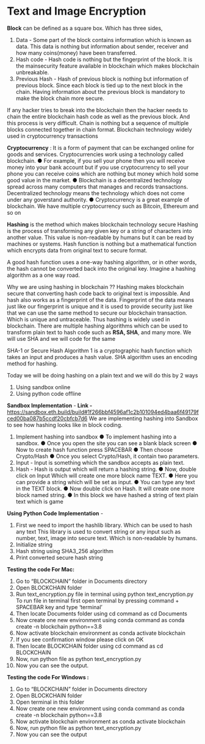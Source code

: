 # Text and Image Encryption

**Block** can be defined as a square box. Which has three sides,
1. Data - Some part of the block contains information which is known as data. This data is nothing but information about sender, receiver and how many coins(money) have been transferred.
2. Hash code - Hash code is nothing but the fingerprint of the block. It is the mainsecurity feature available in blockchain which makes blockchain unbreakable.
3. Previous Hash - Hash of previous block is nothing but information of previous block. Since each block is tied up to the next block in the chain. Having information about the previous block is mandatory to make the block chain more secure.

If any hacker tries to break into the blockchain then the hacker needs to chain the entire blockchain hash code as well as the previous block. And this process is very difficult.
Chain is nothing but a sequence of multiple blocks connected together in chain format. Blockchain technology widely used in cryptocurrency transactions

**Cryptocurrency** :
It is a form of payment that can be exchanged online for goods and services. Cryptocurrencies work using a technology called blockchain.
● For example, if you sell your phone then you will receive money into your bank account but if you use cryptocurrency to sell your phone you can receive coins which are nothing but money which hold some good value in the market.
● Blockchain is a decentralized technology spread across many computers that manages and records transactions. Decentralized technology means the technology which does not come under
any goverstand authority.
● Cryptocurrency is a great example of blockchain. We have multiple cryptocurrency such as Bitcoin, Ethereum and so on

**Hashing** is the method which makes blockchain technology secure
Hashing is the process of transforming any given key or a string of characters into another value. This value is non-readable by humans but it can be read by machines or systems.
Hash function is nothing but a mathematical function which encrypts data from original text to secure format.

A good hash function uses a one-way hashing algorithm, or in other words, the hash cannot be converted back into the original key.
Imagine a hashing algorithm as a one way road.

Why we are using hashing in blockchain ??
Hashing makes blockchain secure that converting hash code back to original text is impossible. And hash also works as a fingerprint of the data. Fingerprint of the data means just like our fingerprint is unique and it is used to provide security just like that we can use the same method to secure our blockchain transaction. Which is unique and untraceable.
Thus hashing is widely used in blockchain.
There are multiple hashing algorithms which can be used to transform plain text to hash code such as **RSA, SHA**, and many more.
We will use SHA and we will code for the same

SHA-1 or Secure Hash Algorithm 1 is a cryptographic hash function which takes an input and produces a hash value.
SHA algorithm uses an encoding method for hashing.

Today we will be doing hashing on a plain text and we will do this by 2 ways
1. Using sandbox online
2. Using python code offline
   
**Sandbox Implementation** -
**Link -**  https://sandbox.eth.build/build#1f266bbf4596af1c2b101094ed4baa6f49179fced00ba087b5ccdf20cbfcb7d6 
We are implementing hashing into Sandbox to see how hashing looks like in block coding.
1. Implement hashing into sandbox
● To implement hashing into a sandbox.
● Once you open the site you can see a blank black screen
● Now to create hash function press SPACEBAR
● Then choose Crypto/Hash
● Once you select Crypto/Hash, it contain two parameters.
  1. Input - Input is something which the sandbox accepts as plain text.
  2. Hash - Hash is output which will return a hashing string.
● Now, double click on Input Which will create one more block name TEXT.
● Here you can provide a string which will be set as input.
● You can type any text in the TEXT block.
● Now double click on Hash. It will create one more block named string.
● In this block we have hashed a string of text plain text which is game

**Using Python Code Implementation** - 
1. First we need to import the hashlib library. Which can be used to hash any text 
This library is used to convert string or any input such as number, text, image into secure text. Which is non-readable by humans.
2. Initialize string
3. Hash string using SHA3_256 algorithm
4. Print converted secure hash string

**Testing the code For Mac:**
1. Go to “BLOCKCHAIN” folder in Documents directory
2. Open BLOCKCHAIN folder
3. Run text_encryption.py file in terminal using python text_encryption.py
To run file in terminal first open terminal by pressing command + SPACEBAR key and type ‘terminal’
4. Then locate Documents folder using cd command as cd Documents
5. Now create one new environment using conda command as conda create -n blockchain python==3.8
6. Now activate blockchain environment as conda activate blockchain
7. If you see confirmation window please click on OK
8. Then locate BLOCKCHAIN folder using cd command as cd BLOCKCHAIN
9. Now, run python file as python text_encryption.py
10. Now you can see the output.

**Testing the code For Windows :**
1. Go to “BLOCKCHAIN” folder in Documents directory
2. Open BLOCKCHAIN folder
3. Open terminal in this folder
4. Now create one new environment using conda command as conda create -n blockchain python==3.8
5. Now activate blockchain environment as conda activate blockchain
6. Now, run python file as python text_encryption.py
7. Now you can see the output


